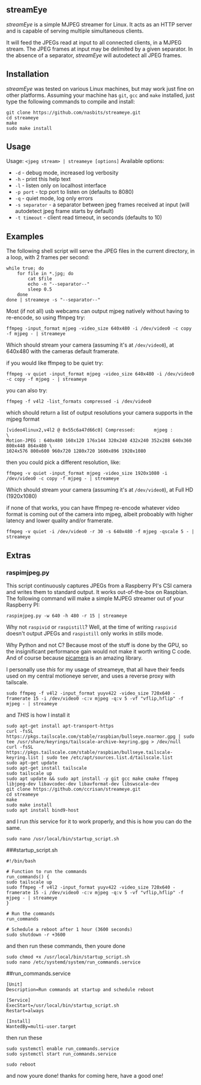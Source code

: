 ## streamEye

*streamEye* is a simple MJPEG streamer for Linux. It acts as an HTTP server and is capable of serving multiple simultaneous clients.

It will feed the JPEGs read at input to all connected clients, in a MJPEG stream. The JPEG frames at input may be delimited by a given separator.
In the absence of a separator, *streamEye* will autodetect all JPEG frames.

## Installation

*streamEye* was tested on various Linux machines, but may work just fine on other platforms.
Assuming your machine has `git`, `gcc` and `make` installed, just type the following commands to compile and install:

    git clone https://github.com/nasbits/streameye.git
    cd streameye
    make
    sudo make install

## Usage

Usage: `<jpeg stream> | streameye [options]`
Available options:

* `-d` - debug mode, increased log verbosity
* `-h` - print this help text
* `-l` - listen only on localhost interface
* `-p port` - tcp port to listen on (defaults to 8080)
* `-q` - quiet mode, log only errors
* `-s separator` - a separator between jpeg frames received at input (will autodetect jpeg frame starts by default)
* `-t timeout` - client read timeout, in seconds (defaults to 10)

## Examples

The following shell script will serve the JPEG files in the current directory, in a loop, with 2 frames per second:

    while true; do
        for file in *.jpg; do
            cat $file
            echo -n "--separator--"
            sleep 0.5
        done
    done | streameye -s "--separator--"


Most (if not all) usb webcams can output mjpeg natively without having to re-encode, so using ffmpeg try:


    ffmpeg -input_format mjpeg -video_size 640x480 -i /dev/video0 -c copy -f mjpeg - | streameye  


Which should stream your camera (assuming it's at `/dev/video0`), at 640x480 with the cameras default framerate.


if you would like ffmpeg to be quiet try:


    ffmpeg -v quiet -input_format mjpeg -video_size 640x480 -i /dev/video0 -c copy -f mjpeg - | streameye  


you can also try:


    ffmpeg -f v4l2 -list_formats compressed -i /dev/video0


which should return a list of output resolutions your camera supports in the mjpeg format


    [video4linux2,v4l2 @ 0x55c6a47d66c0] Compressed:       mjpeg :         \
    Motion-JPEG : 640x480 160x120 176x144 320x240 432x240 352x288 640x360 800x448 864x480 \
    1024x576 800x600 960x720 1280x720 1600x896 1920x1080 


then you could pick a different resolution, like:


    ffmpeg -v quiet -input_format mjpeg -video_size 1920x1080 -i /dev/video0 -c copy -f mjpeg - | streameye


Which should stream your camera (assuming it's at `/dev/video0`), at Full HD (1920x1080) 


if none of that works, you can have ffmpeg re-encode whatever video format is coming out of the camera into mjpeg,
albeit proboably with higher latency and lower quality and/or framerate.


    ffmpeg -v quiet -i /dev/video0 -r 30 -s 640x480 -f mjpeg -qscale 5 - | streameye


## Extras

### raspimjpeg.py

This script continuously captures JPEGs from a Raspberry PI's CSI camera and writes them to standard output. It works out-of-the-box on Raspbian. The following command will make a simple MJPEG streamer out of your Raspberry PI:

    raspimjpeg.py -w 640 -h 480 -r 15 | streameye

Why not `raspivid` or `raspistill`? Well, at the time of writing `raspivid` doesn't output JPEGs and `raspistill` only works in *stills* mode.

Why Python and not C? Because most of the stuff is done by the GPU, so the insignificant performance gain would not make it worth writing C code. And of course because [picamera](https://picamera.readthedocs.org/) is an amazing library.





I personally use *this* for my usage of streameye, that all have their feeds used on my central motioneye server, and uses a reverse proxy with tailscale.

    
    sudo ffmpeg -f v4l2 -input_format yuyv422 -video_size 720x640 -framerate 15 -i /dev/video0 -c:v mjpeg -q:v 5 -vf "vflip,hflip" -f mjpeg - | streameye

and *THIS* is how I install it

    sudo apt-get install apt-transport-https
    curl -fsSL https://pkgs.tailscale.com/stable/raspbian/bullseye.noarmor.gpg | sudo tee /usr/share/keyrings/tailscale-archive-keyring.gpg > /dev/null
    curl -fsSL https://pkgs.tailscale.com/stable/raspbian/bullseye.tailscale-keyring.list | sudo tee /etc/apt/sources.list.d/tailscale.list
    sudo apt-get update
    sudo apt-get install tailscale
    sudo tailscale up
    sudo apt update && sudo apt install -y git gcc make cmake ffmpeg libjpeg-dev libavcodec-dev libavformat-dev libswscale-dev
    git clone https://github.com/ccrisan/streameye.git
    cd streameye
    make
    sudo make install
    sudo apt install bind9-host

and I run *this* service for it to work properly, and this is how you can do the same.

    sudo nano /usr/local/bin/startup_script.sh

###startup_script.sh

    #!/bin/bash

    # Function to run the commands
    run_commands() {
    sudo tailscale up
    sudo ffmpeg -f v4l2 -input_format yuyv422 -video_size 720x640 -framerate 15 -i /dev/video0 -c:v mjpeg -q:v 5 -vf "vflip,hflip" -f mjpeg - | streameye
    }

    # Run the commands
    run_commands

    # Schedule a reboot after 1 hour (3600 seconds)
    sudo shutdown -r +3600

and then run these commands, then youre done

    sudo chmod +x /usr/local/bin/startup_script.sh
    sudo nano /etc/systemd/system/run_commands.service
##run_commands.service

    [Unit]
    Description=Run commands at startup and schedule reboot

    [Service]
    ExecStart=/usr/local/bin/startup_script.sh
    Restart=always

    [Install]
    WantedBy=multi-user.target

then run these

    sudo systemctl enable run_commands.service
    sudo systemctl start run_commands.service

    sudo reboot

and now youre done! thanks for coming here, have a good one!
